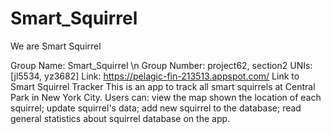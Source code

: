 # Smart_Squirrel
We are Smart Squirrel


Group Name: Smart_Squirrel \n
Group Number: project62, section2
UNIs: [jl5534, yz3682]
Link: https://pelagic-fin-213513.appspot.com/
Link to Smart Squirrel Tracker
This is an app to track all smart squirrels at Central Park in New York City. 
Users can:
  view the map shown the location of each squirrel;
  update squirrel's data;
  add new squirrel to the database;
  read general statistics about squirrel database on the app.
